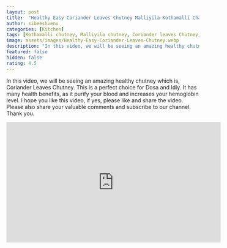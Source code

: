 ```yaml
---
layout: post
title:  "Healthy Easy Coriander Leaves Chutney Malliyila Kothamalli Chammanthi"
author: sibeeshvenu
categories: [Kitchen]
tags: [Kothamalli chutney, Malliyila chutney, Coriander leaves Chutney, Easy and Healthy recipe, Easy chutney, Njan Oru Malayali,  Germaniyile Nalukal, Germany, Malayali in Germany, Indians in Germany, Keralite in Germany, Malayalees in Germany, sibeeshpassion.com, sibeeshvenu.com, njan-oru-malayali.com]
image: assets/images/Healthy-Easy-Coriander-Leaves-Chutney.webp
description: "In this video, we will be seeing an amazing healthy chutney which is, Coriander Leaves Chutney. This is a perfect choice for Dosa and Idly. It has many health benefits, as it purify your blood and increases your hemoglobin level. I hope you like this video, if yes, please like and share the video. Please also share your valuable comments and subscribe to our channel. Thank you."
featured: false
hidden: false
rating: 4.5
---
```


In this video, we will be seeing an amazing healthy chutney which is, Coriander Leaves Chutney. This is a perfect choice for Dosa and Idly. It has many health benefits, as it purify your blood and increases your hemoglobin level. I hope you like this video, if yes, please like and share the video. Please also share your valuable comments and subscribe to our channel. Thank you.

<iframe width="560" height="315" src="https://www.youtube.com/embed/XBRhBXqwy2c" frameborder="0" allow="accelerometer; autoplay; encrypted-media; gyroscope; picture-in-picture" allowfullscreen></iframe>
